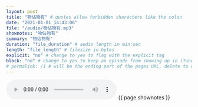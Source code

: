 ```yaml
---
layout: post
title: "物佔物有" # quotes allow forbidden characters like the colon
date: "2021-01-01 14:43:06"
file: "/audio/物佔物有.mp3"
shownotes: "物佔物有"
summary: "物佔物有"
duration: "file_duration" # audio length in min:sec
length: "file_length" # filesize in bytes
explicit: "no" # change to yes to flag with the explicit tag
block: "no" # change to yes to keep an episode from showing up in iTunes
# permalink: /1 # will be the ending part of the pages URL, delete to default to the title
---
```


<audio controls>
<source src="{{site.url}}{{site.baseurl}}{{ page.file }}" type="audio/x-mp3">
Your browser does not support the audio element.
</audio>
{{ page.shownotes }}
